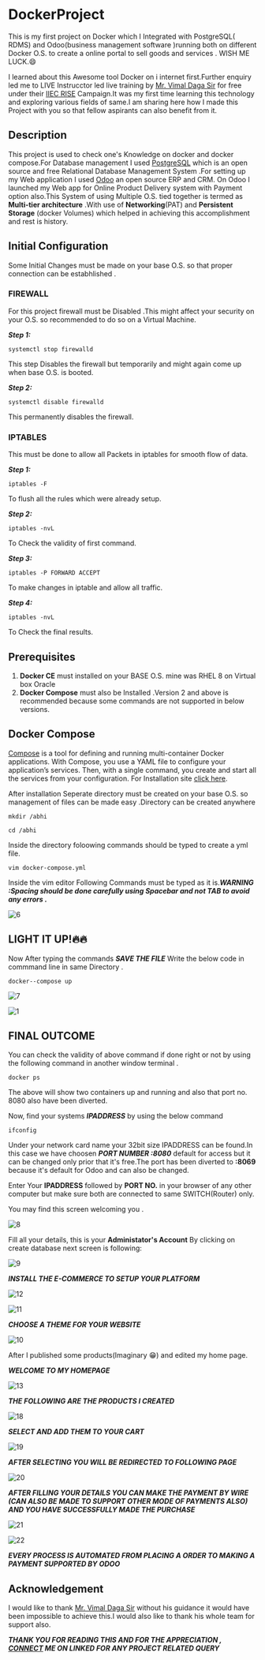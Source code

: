 # DockerProject
This is my first project on Docker which I Integrated with PostgreSQL( RDMS) and Odoo(business management software )running both on different Docker O.S. to create a online portal to sell goods and services . WISH ME LUCK.:smile:
 
I learned about this Awesome tool Docker on i internet first.Further enquiry led me to LIVE Instrucctor led live training by  [Mr. Vimal Daga Sir](https://www.linkedin.com/in/vimaldaga/) for free under their [IIEC RISE](https://www.facebook.com/IIECRise/) Campaign.It was my first time learning this technology and exploring various fields of same.I am sharing here how I made this Project with you so that fellow aspirants can also benefit from it.

## Description
This project is used to check one's Knowledge on docker and docker compose.For Database management I used [PostgreSQL](https://www.postgresql.org/) which is an  open source and free  Relational Database Management System .For setting up my Web application I used [Odoo](https://www.odoo.com/) an open source ERP and CRM. On Odoo I launched my Web app  for Online Product Delivery system with Payment option also.This System of using Multiple  O.S.  tied together is termed as **Multi-tier architecture** .With use of **Networking**(PAT) and **Persistent Storage** (docker Volumes) which helped in achieving this accomplishment and rest is history.

## Initial Configuration
Some Initial Changes must be made on your base O.S. so  that proper connection can be estabhlished .
### FIREWALL 
For this project firewall must be Disabled .This might affect your security on your O.S. so recommended to do so on a Virtual Machine.

***Step 1:***

```systemctl stop firewalld```

This step Disables the firewall but temporarily and might again come up when base O.S. is booted.

***Step 2:***

```systemctl disable firewalld```

This permanently disables the firewall.

### IPTABLES 
This must be done to allow all Packets in iptables for smooth flow of data.

***Step 1:***

```iptables -F```

To flush all the rules which were already setup.

***Step 2:***

```iptables -nvL```

To Check the validity of first command.

***Step 3:***

```iptables -P FORWARD ACCEPT```

To make changes in iptable and allow all traffic.

***Step 4:***

```iptables -nvL```

To Check the final results.

## Prerequisites
1. **Docker CE** must installed on your BASE O.S. mine was RHEL 8 on Virtual box Oracle 
2. **Docker Compose** must also be Installed .Version 2 and above is recommended because some commands are not supported in below versions. 

## Docker Compose
[Compose](https://docs.docker.com/compose/) is a tool for defining and running multi-container Docker applications. With Compose, you use a YAML file to configure your application’s services. Then, with a single command, you create and start all the services from your configuration. For Installation site [click here](https://docs.docker.com/compose/install/).

After installation Seperate directory must be created on your base O.S. so management of files can be made easy .Directory can be created anywhere 

```mkdir /abhi```

```cd /abhi```

Inside the directory foloowing commands should be typed to create a yml file.

```vim docker-compose.yml```

Inside the vim editor Following Commands must be typed as it is.***WARNING :Spacing should be done carefully using Spacebar and not TAB to avoid any errors .***

![6](https://user-images.githubusercontent.com/64806938/81288793-f80d7080-9082-11ea-9766-4c4b52a4314e.png)

## LIGHT IT UP!:fire::fire:
Now After typing the commands ***SAVE THE FILE***  Write the below code in commmand line in same Directory .

```docker--compose up```

![7](https://user-images.githubusercontent.com/64806938/81288796-f93e9d80-9082-11ea-99f0-2b7dce5b35d3.png)

![1](https://user-images.githubusercontent.com/64806938/81288777-f2b02600-9082-11ea-91ef-12138bf476a4.png)

## FINAL OUTCOME
You can check the validity of above command if done right or not by using the following command in another window terminal .

```docker ps ```

The above will show two containers up and running and also that port no. 8080  also have been diverted.

Now, find your systems ***IPADDRESS*** by using the below command

```ifconfig```

Under your network card name your 32bit size IPADDRESS can be found.In this case we have choosen ***PORT NUMBER :8080*** default for
access but it can be changed only prior that it's free.The port has been diverted to **:8069** because it's default for Odoo and can also be changed.  

Enter Your **IPADDRESS** followed by **PORT NO.** in your browser of any other computer but make sure both are connected to same SWITCH(Router) only. 

You may find this screen welcoming you .

![8](https://user-images.githubusercontent.com/64806938/81288797-f9d73400-9082-11ea-9fa2-ab68f4950ee6.png)

Fill all your details, this is your **Administator's Account**
By clicking on create database next screen is following:

![9](https://user-images.githubusercontent.com/64806938/81288799-fa6fca80-9082-11ea-8b7e-14c2706b5362.png)

***INSTALL THE E-COMMERCE TO SETUP YOUR PLATFORM***

![12](https://user-images.githubusercontent.com/64806938/81288813-fcd22480-9082-11ea-9c94-6a392dfea669.png)

![11](https://user-images.githubusercontent.com/64806938/81288809-fc398e00-9082-11ea-96f1-80f958320d6d.png)

***CHOOSE A THEME FOR YOUR WEBSITE***

![10](https://user-images.githubusercontent.com/64806938/81288804-fb086100-9082-11ea-8184-a851da3f7678.png)

After I published some products(Imaginary :grin:) and edited my home page.

***WELCOME TO MY HOMEPAGE***

![13](https://user-images.githubusercontent.com/64806938/81288820-fd6abb00-9082-11ea-80c0-e9e9064fd716.png)

***THE FOLLOWING ARE THE PRODUCTS I CREATED***

![18](https://user-images.githubusercontent.com/64806938/81288834-0065ab80-9083-11ea-9a24-0e9fd2420509.png)

***SELECT AND ADD THEM TO YOUR CART***

![19](https://user-images.githubusercontent.com/64806938/81288836-00fe4200-9083-11ea-9031-4a3eb69c9120.png)

***AFTER SELECTING YOU  WILL BE REDIRECTED TO FOLLOWING PAGE***

![20](https://user-images.githubusercontent.com/64806938/81288838-0196d880-9083-11ea-9677-0fd9bd1e91fe.png)

***AFTER FILLING YOUR DETAILS YOU CAN MAKE THE PAYMENT BY WIRE (CAN ALSO BE MADE TO SUPPORT OTHER MODE OF PAYMENTS ALSO) AND YOU HAVE SUCCESSFULLY MADE THE PURCHASE***

![21](https://user-images.githubusercontent.com/64806938/81288841-0196d880-9083-11ea-8a1d-e729efb9dfc1.png)

![22](https://user-images.githubusercontent.com/64806938/81288844-022f6f00-9083-11ea-9d87-41320cc11fea.png)

***EVERY PROCESS IS AUTOMATED FROM PLACING A ORDER TO MAKING A PAYMENT SUPPORTED BY ODOO***

## Acknowledgement
I would like to thank  [Mr. Vimal Daga Sir](https://www.linkedin.com/in/vimaldaga/) without his guidance it would have been impossible to achieve this.I would also like to thank his whole team for support also.

***THANK YOU FOR READING THIS AND FOR THE APPRECIATION , [CONNECT](https://www.linkedin.com/in/abhishek-kumar-286151197) ME ON LINKED FOR ANY PROJECT RELATED QUERY***

